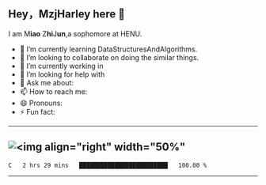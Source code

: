 ## Hey，MzjHarley here 👋
I am M**iao** Z**hi**J**un**,a sophomore at HENU.   
-   🌱 I’m currently learning DataStructuresAndAlgorithms.  
-   👯 I’m looking to collaborate on doing the similar things.  
-   🔭 I’m currently working in  
-   🤔 I’m looking for help with  
-   💬 Ask me about:  
-   📫 How to reach me:  
-   😄 Pronouns:   
-   ⚡ Fun fact:
---
![<img align="right" width="50%"](https://github-readme-stats.vercel.app/api?username=MzjHarley)
---
<!--START_SECTION:waka-->
```text
C   2 hrs 29 mins   █████████████████████████   100.00 % 
```
<!--END_SECTION:waka-->
---
